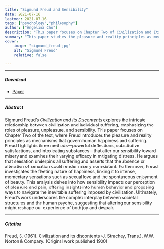 ```yaml
---
title: "Sigmund Freud and Sensibility" 
date: 2021-07-16
lastmod: 2021-07-16
tags: ["psychology","philosophy"]
author: ["Angelina Cho"]
description: "This paper focuses on Chapter Two of Civilization and Its Discontents, where Freud introduces the pleasure and reality principles as mechanisms that govern human happiness and suffering." 
summary: "This paper studies the pleasure and reality principles as mechanisms that govern human happiness and suffering." 
cover:
    image: "sigmund_freud.jpg"
    alt: "Sigmund Freud"
    relative: false

---
```


---

##### Download

+ [Paper](freud_paper.pdf)

---

##### Abstract

Sigmund Freud’s *Civilization and Its Discontents* explores the intricate relationship between civilization and individual suffering, emphasizing the roles of pleasure, unpleasure, and sensibility. This paper focuses on Chapter Two of the text, where Freud introduces the pleasure and reality principles as mechanisms that govern human happiness and suffering. Freud highlights three methods—powerful deflections, substitutive satisfactions, and intoxicating substances—that alter our sensibility toward misery and examines their varying efficacy in mitigating distress. He argues that sensation underpins all suffering and asserts that the absence or alteration of sensation could render misery nonexistent. Furthermore, Freud investigates the fleeting nature of happiness, linking it to intense, momentary sensations such as sexual love and the spontaneous enjoyment of beauty. This analysis delves into how sensibility impacts our perception of pleasure and pain, offering insights into human behavior and proposing ways to navigate the inevitable suffering imposed by civilization. Ultimately, Freud’s work underscores the complex interplay between societal structures and the human psyche, suggesting that altering our sensibility might reshape our experience of both joy and despair.

---

##### Citation

Freud, S. (1961). Civilization and its discontents (J. Strachey, Trans.). W.W. Norton & Company. (Original work published 1930)
